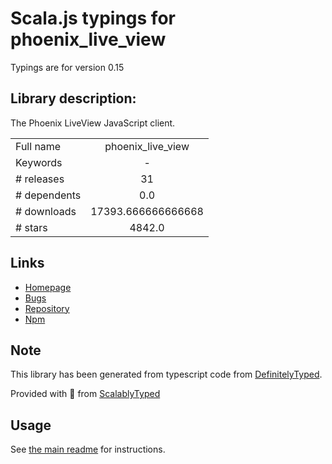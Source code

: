 
# Scala.js typings for phoenix_live_view

Typings are for version 0.15

## Library description:
The Phoenix LiveView JavaScript client.

|                    |                 |
| ------------------ | :-------------: |
| Full name          | phoenix_live_view |
| Keywords           | - |
| # releases         | 31 |
| # dependents       | 0.0 |
| # downloads        | 17393.666666666668 |
| # stars            | 4842.0 |

## Links
- [Homepage](https://github.com/phoenixframework/phoenix_live_view#readme)
- [Bugs](https://github.com/phoenixframework/phoenix_live_view/issues)
- [Repository](https://github.com/phoenixframework/phoenix_live_view)
- [Npm](https://www.npmjs.com/package/phoenix_live_view)
    


## Note
This library has been generated from typescript code from [DefinitelyTyped](https://definitelytyped.org).

Provided with :purple_heart: from [ScalablyTyped](https://github.com/oyvindberg/ScalablyTyped)

## Usage
See [the main readme](../../readme.md) for instructions.


